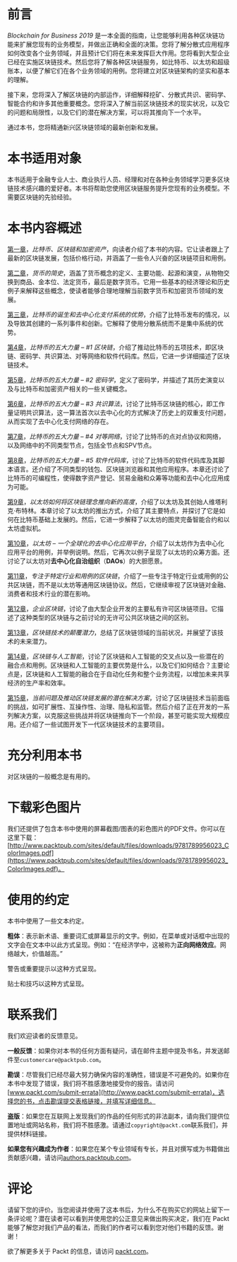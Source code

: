 # 前言

*Blockchain for Business 2019* 是一本全面的指南，让您能够利用各种区块链功能来扩展您现有的业务模型，并做出正确和全面的决策。您将了解分散式应用程序如何改变各个业务领域，并且预计它们将在未来发挥巨大作用。您将看到大型企业已经在实施区块链技术。然后您将了解各种区块链服务，如比特币、以太坊和超级账本，以便了解它们在各个业务领域的用例。您将建立对区块链架构的坚实和基本的理解。

接下来，您将深入了解区块链的内部运作，详细解释挖矿、分散式共识、密码学、智能合约和许多其他重要概念。您将深入了解当前区块链技术的现实状况，以及它的问题和局限性，以及它们的潜在解决方案，可以将其推向下一个水平。

通过本书，您将精通新兴区块链领域的最新创新和发展。

# 本书适用对象

本书适用于金融专业人士、商业执行人员、经理和对在各种业务领域学习更多区块链技术感兴趣的爱好者。本书将帮助您使用区块链服务提升您现有的业务模型。不需要区块链的先验经验。

# 本书内容概述

[第一章](4a6e064d-6b8d-42f1-b82a-4dc6c1e7e71e.xhtml)，*比特币、区块链和加密资产*，向读者介绍了本书的内容。它让读者跟上了最新的区块链发展，包括价格行动，并涵盖了一些令人兴奋的区块链项目和用例。

[第二章](cc8c7ffd-9f19-4e8d-ba14-fe70d2048a3a.xhtml)，*货币的简史*，涵盖了货币概念的定义、主要功能、起源和演变，从物物交换到商品、金本位、法定货币，最后是数字货币。它用一些基本的经济理论和历史例子来解释这些概念，使读者能够合理地理解当前数字货币和加密货币领域的发展。

[第三章](ea30f439-1a93-4ecd-8655-a00760591d52.xhtml)，*比特币的诞生和去中心化支付系统的优势*，介绍了比特币发布的情况，以及导致其创建的一系列事件和创新。它解释了使用分散系统而不是集中系统的优势。

[第4章](e9328538-3e2e-4d45-ad78-8faabbfc89bf.xhtml)，*比特币的五大力量 – #1 区块链*，介绍了推动比特币的五项技术，即区块链、密码学、共识算法、对等网络和软件代码库。然后，它进一步详细描述了区块链技术。

[第5章](84ad3021-fae1-4e16-aaae-cee34e5d2bf6.xhtml)，*比特币的五大力量 – #2 密码学*，定义了密码学，并描述了其历史演变以及与比特币和加密资产相关的一些关键概念。

[第6章](e7fab0bd-e3c6-45d3-9c59-147010110267.xhtml)，*比特币的五大力量 – #3 共识算法*，讨论了比特币区块链的核心，即工作量证明共识算法，这一算法首次以去中心化的方式解决了历史上的双重支付问题，从而实现了去中心化支付网络的存在。

[第7章](88bedd99-baf5-4c55-926f-21f6fbb779e4.xhtml)，*比特币的五大力量 – #4 对等网络*，讨论了比特币的点对点协议和网络，以及网络中的不同类型节点，包括全节点和SPV节点。

[第8章](e393d57d-0824-45a8-86a6-07f8089e3bcb.xhtml)，*比特币的五大力量 – #5 软件代码库*，讨论了比特币的软件代码库及其脚本语言。还介绍了不同类型的钱包、区块链浏览器和其他应用程序。本章还讨论了比特币的可编程性，使得数字资产登记、贸易金融和众筹等功能和去中心化应用成为可能。

[第9章](1e88e8a6-ca55-4c21-be7b-173404a98d5a.xhtml)，*以太坊如何将区块链理念推向新的高度*，介绍了以太坊及其创始人维塔利克·布特林。本章讨论了以太坊的推出方式，介绍了其主要特点，并探讨了它是如何在比特币基础上发展的。然后，它进一步解释了以太坊的图灵完备智能合约和以太坊虚拟机。

[第10章](cc7059ab-457c-4f1b-8b3e-f947b956b723.xhtml)，*以太坊 – 一个全球化的去中心化应用平台*，介绍了以太坊作为去中心化应用平台的用例，并举例说明。然后，它再次以例子呈现了以太坊的众筹方面。还讨论了以太坊对**去中心化自治组织**（**DAOs**）的大胆愿景。

[第11章](586d0708-8581-4903-8aaf-1e9cd736cb5a.xhtml)，*专注于特定行业和用例的区块链*，介绍了一些专注于特定行业或用例的公共区块链，而不是以太坊等通用区块链协议。然后，它继续审视了区块链对金融、消费者和技术行业的潜在影响。

[第12章](8016f9e2-dfb4-4784-b5da-5475e779a86c.xhtml)，*企业区块链*，讨论了由大型企业开发的主要私有许可区块链项目。它描述了这种类型的区块链与之前讨论的无许可公共区块链之间的区别。

[第13章](2f6f4c9d-1fb7-401f-93c7-2ddc5ee6a73e.xhtml)，*区块链技术的颠覆潜力*，总结了区块链领域的当前状况，并展望了该技术的未来潜力。

[第14章](66cba70b-78bb-4e42-9520-88f5adb55fc5.xhtml)，*区块链与人工智能*，讨论了区块链和人工智能的交叉点以及一些潜在的融合点和用例。区块链和人工智能的主要优势是什么，以及它们如何结合？主要论点是，区块链和人工智能的融合在于自动化任务和整个业务流程，以增加未来共享经济的生产率和效率。

[第15章](0b16f03c-8f14-4980-8bca-4ef001f1006a.xhtml)，*当前问题及推动区块链发展的潜在解决方案*，讨论了区块链技术当前面临的挑战，如可扩展性、互操作性、治理、隐私和监管。然后介绍了正在开发的一系列解决方案，以克服这些挑战并将区块链推向下一个阶段，甚至可能实现大规模应用。还介绍了一些试图开发下一代区块链技术的主要项目。

# 充分利用本书

对区块链的一般概念是有用的。

# 下载彩色图片

我们还提供了包含本书中使用的屏幕截图/图表的彩色图片的PDF文件。你可以在这里下载：[http://www.packtpub.com/sites/default/files/downloads/9781789956023_ColorImages.pdf](https://www.packtpub.com/sites/default/files/downloads/9781789956023_ColorImages.pdf)。

# 使用的约定

本书中使用了一些文本约定。

**粗体**：表示新术语、重要词汇或屏幕显示的文字。例如，在菜单或对话框中出现的文字会在文本中以此方式呈现。例如：“在经济学中，这被称为**正向网络效应**。网络越大，价值越高。”

警告或重要提示以这种方式呈现。

贴士和技巧以这种方式呈现。

# 联系我们

我们欢迎读者的反馈意见。

**一般反馈**：如果你对本书的任何方面有疑问，请在邮件主题中提及书名，并发送邮件至`customercare@packtpub.com`。

**勘误**：尽管我们已经尽最大努力确保内容的准确性，错误是不可避免的。如果你在本书中发现了错误，我们将不胜感激地接受你的报告。请访问[www.packt.com/submit-errata](http://www.packt.com/submit-errata)，选择您的书，点击勘误提交表格链接，并填写详细信息。

**盗版**：如果您在互联网上发现我们的作品的任何形式的非法副本，请向我们提供位置地址或网站名称，我们将不胜感激。请通过`copyright@packt.com`联系我们，并提供材料链接。

**如果您有兴趣成为作者**：如果您在某个专业领域有专长，并且对撰写或为书籍做出贡献感兴趣，请访问[authors.packtpub.com](http://authors.packtpub.com/)。

# 评论

请留下您的评价。当您阅读并使用了这本书后，为什么不在购买它的网站上留下一条评论呢？潜在读者可以看到并使用您的公正意见来做出购买决定，我们在 Packt 能够了解您对我们产品的看法，而我们的作者可以看到您对他们书籍的反馈。谢谢！

欲了解更多关于 Packt 的信息，请访问 [packt.com](http://www.packt.com/)。
